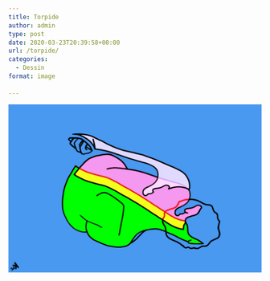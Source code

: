 ```yaml
---
title: Torpide
author: admin
type: post
date: 2020-03-23T20:39:58+00:00
url: /torpide/
categories:
  - Dessin
format: image

---
```

![Torpide](./img_0203.jpg)